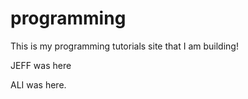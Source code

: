 programming
===========

This is my programming tutorials site that I am building!

JEFF was here

ALI was here. 